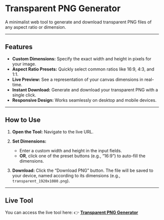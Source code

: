 # **Transparent PNG Generator**

A minimalist web tool to generate and download transparent PNG files of any aspect ratio or dimension.

---

## **Features**

* **Custom Dimensions:** Specify the exact width and height in pixels for your image.
* **Aspect Ratio Presets:** Quickly select common ratios like 16:9, 4:3, and 1:1.
* **Live Preview:** See a representation of your canvas dimensions in real-time.
* **Instant Download:** Generate and download your transparent PNG with a single click.
* **Responsive Design:** Works seamlessly on desktop and mobile devices.

---

## **How to Use**

1. **Open the Tool:** Navigate to the live URL.
2. **Set Dimensions:**

   * Enter a custom width and height in the input fields.
   * **OR**, click one of the preset buttons (e.g., “16:9”) to auto-fill the dimensions.
3. **Download:** Click the “Download PNG” button. The file will be saved to your device, named according to its dimensions (e.g., `transparent_1920x1080.png`).

---

## **Live Tool**

You can access the live tool here:
👉 [**Transparent PNG Generator**](https://itxcrusher.github.io/transparent-png-generator/)
